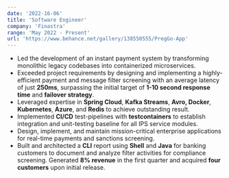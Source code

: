 ```yaml
---
date: '2022-16-06'
title: 'Software Engineer'
company: 'Finastra'
range: 'May 2022 - Present'
url: 'https://www.behance.net/gallery/138550555/PregGo-App'
--- 
```


- Led the development of an instant payment system by transforming monolithic legacy codebases into containerized microservices.
- Exceeded project requirements by designing and implementing a highly-efficient payment and message filter screening with an average latency of just <strong>250ms</strong>, surpassing the initial target of <strong>1-10 second response time</strong> and <strong>failover strategy</strong>.
- Leveraged expertise in <strong>Spring Cloud</strong>, <strong>Kafka Streams</strong>, <strong>Avro, Docker</strong>, <strong>Kubernetes</strong>, <strong>Azure</strong>, and <strong>Redis</strong> to achieve outstanding result.
- Implemented <strong>CI/CD</strong> test-pipelines with <strong>testcontainers</strong> to establish integration and unit-testing baseline for all IPS service modules.
- Design, implement, and maintain mission-critical enterprise applications for real-time payments and sanctions screening.
- Built and architected a <strong>CLI</strong> report using <strong>Shell</strong> and <strong>Java</strong> for banking customers to document and analyze filter activities for compliance screening. Generated <strong>8% revenue</strong> in the first quarter and acquired <strong>four customers</strong> upon initial release.
